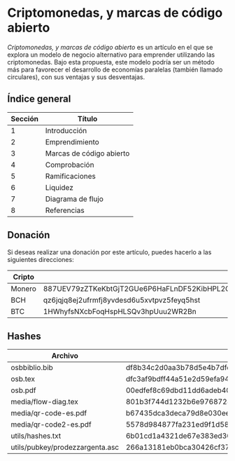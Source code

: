 # Criptomonedas, y marcas de código abierto

_Criptomonedas, y marcas de código abierto_ es un artículo en el que se explora un modelo de negocio alternativo para emprender utilizando las criptomonedas. Bajo esta propuesta, este modelo podría ser un método más para favorecer el desarrollo de economías paralelas (también llamado circulares), con sus ventajas y sus desventajas.

## Índice general
Sección | Título
--- | --- 
1 | Introducción
2 | Emprendimiento
3 | Marcas de código abierto
4 | Comprobación
5 | Ramificaciones
6 | Liquidez
7 | Diagrama de flujo
8 | Referencias

## Donación

Si deseas realizar una donación por este artículo, puedes hacerlo a las siguientes direcciones:

Cripto | Dirección
--- | --- 
Monero | 887UEV79zZTKeKbtGjT2GUe6P6HaFLnDF52KibHPL2CyZUpisgA2EyNanJhLXRfoJW6FNhXQ7sdh9SEK8YXu7ZX8JKLYADh
BCH | qz6jqjq8ej2ufrmfj8yvdesd6u5xvtpvz5feyq5hst
BTC | 1HWhyfsNXcbFoqHspHLSQv3hpUuu2WR2Bn

## Hashes

Archivo | SHA-256
--- | --- 
osbbiblio.bib | df8b34c2d0aa3b78d5e4b7dfc75a0b14710a3d72f1860fbca31b8f1b90c48917
osb.tex | dfc3af9bdff44a51e2d59efa94b17502f69c9c2dcda480abf1ebd1129d45fd4d
osb.pdf | 00edfef8c69dbd11dd6adeb401a3101cd222b3505aa52743e40f831fef793e21
media/flow-diag.tex | 801b3f744d1232b6e9768728c16a22eae7111a73024a849ca8d7b8d441b6ff2b
media/qr-code-es.pdf | b67435dca3deca79d8e030ee3863b8f515a69dcab7e1623a70699e579795faa7
media/qr-code2-es.pdf | 5578d984877fa231ed9f1d58e75ae38c3a3a1e7c84ce440a67b65169b811b39a
utils/hashes.txt | 6b01cd1a4321de67e383ed3040f2fa9492c83a647e31d9b949eb3053c0ddd47a
utils/pubkey/prodezzargenta.asc | 266a13181eb0bca30426cf376df68dfb1663ff35b6d9b4b88f43f1f202c5ab8e
